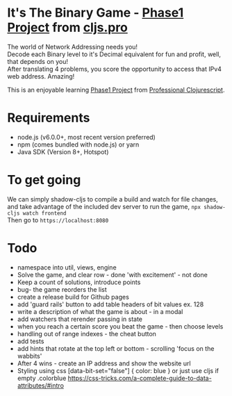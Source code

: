 
# It's The Binary Game - [Phase1 Project](https://github.com/oakmac/professional-clojurescript-curriculum/blob/master/exercises/phase1-project.md "Professional Clojurescript - Phase1 Project") from [cljs.pro](https://cljs.pro/) #

  The world of Network Addressing needs you!  
  Decode each Binary level to it's Decimal equivalent for fun and profit, well, that depends on you!  
  After translating 4 problems, you score the opportunity to access that IPv4 web address.  Amazing!
  
  This is an enjoyable learning [Phase1 Project](https://github.com/oakmac/professional-clojurescript-curriculum/blob/master/exercises/phase1-project.md "Professional Clojurescript - Phase1 Project") from [Professional Clojurescript](https://cljs.pro/).

# Requirements #

- node.js (v6.0.0+, most recent version preferred)
- npm (comes bundled with node.js) or yarn
- Java SDK (Version 8+, Hotspot)

# To get going #

We can simply shadow-cljs to compile a build and watch for file changes, and take advantage of the included dev server to run the game,
`npx shadow-cljs watch frontend`  
Then go to `https://localhost:8080`
    
# Todo #

 - namespace into util, views, engine
 - Solve the game, and clear row - done 'with excitement' - not done
 - Keep a count of solutions, introduce points
 - bug- the game reorders the list
 - create a release build for Github pages
 - add 'guard rails' button to add table headers of bit values ex. 128
 - write a description of what the game is about - in a modal
 - add watchers that rerender passing in state
 - when you reach a certain score you beat the game - then choose levels
 - handling out of range indexes - the cheat button
 - add tests
 - add hints that rotate at the top left or bottom - scrolling 'focus on the wabbits'
 - After 4 wins - create an IP address and show the website url
 - Styling using css [data-bit-set="false"] { color: blue } or just use cljs if empty .colorblue
 https://css-tricks.com/a-complete-guide-to-data-attributes/#intro
 
